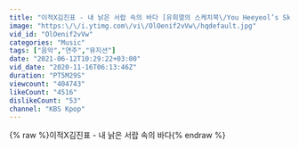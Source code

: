 ```yaml
---
title: "이적X김진표 - 내 낡은 서랍 속의 바다 [유희열의 스케치북\/You Heeyeol’s Sketchbook] | KBS 201113 방송"
image: "https:\/\/i.ytimg.com\/vi\/OlOenif2vVw\/hqdefault.jpg"
vid_id: "OlOenif2vVw"
categories: "Music"
tags: ["음악","연주","뮤지션"]
date: "2021-06-12T10:29:22+03:00"
vid_date: "2020-11-16T06:13:46Z"
duration: "PT5M29S"
viewcount: "404743"
likeCount: "4516"
dislikeCount: "53"
channel: "KBS Kpop"
---
```

{% raw %}이적X김진표 - 내 낡은 서랍 속의 바다{% endraw %}
